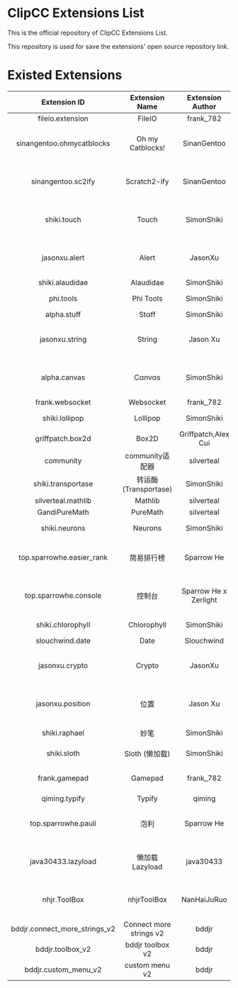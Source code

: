 # ClipCC Extensions List

This is the official repository of ClipCC Extensions List.

This repository is used for save the extensions' open source repository link.

# Existed Extensions

|Extension ID|Extension Name|Extension Author|Extension Repository|
|:---:|:---:|:---:|:---:|
| fileio.extension          | FileIO            | frank_782             |          |
| sinangentoo.ohmycatblocks | Oh my Catblocks!  | SinanGentoo           |[https://github.com/SimonShiki/oh-my-catblocks](https://github.com/SimonShiki/oh-my-catblocks)|
| sinangentoo.sc2ify        | Scratch2-ify      | SinanGentoo           |[https://github.com/SimonShiki/scratch2-ify](https://github.com/SimonShiki/scratch2-ify)|
| shiki.touch               | Touch             | SimonShiki            |[https://github.com/SimonShiki/clipcc-extension-touch](https://github.com/SimonShiki/clipcc-extension-touch)|
| jasonxu.alert             | Alert             | JasonXu               |[https://github.com/JasonXu134590/clipcc-extension-alert](https://github.com/JasonXu134590/clipcc-extension-alert)|
| shiki.alaudidae           | Alaudidae         | SimonShiki            |          |
| phi.tools                 | Phi Tools         | SimonShiki            |[https://github.com/SimonShiki/Phi-tools](https://github.com/SimonShiki/Phi-tools)|
| alpha.stuff               | Stαff             | SimonShiki            |          |
| jasonxu.string            | String            | Jason Xu              |[https://github.com/JasonXu134590/clipcc-extension-string](https://github.com/JasonXu134590/clipcc-extension-string)|
| alpha.canvas              | Cαnvαs            | SimonShiki            |[https://github.com/SimonShiki/alpha-canvas](https://github.com/SimonShiki/alpha-canvas)|
| frank.websocket           | Websocket         | frank_782             |          |
| shiki.lollipop            | Lollipop          | SimonShiki            |[https://github.com/SimonShiki/lollipop](https://github.com/SimonShiki/lollipop)|
| griffpatch.box2d          | Box2D             | Griffpatch,Alex Cui |          |
| community                 | community适配器      | silverteal            |          |
| shiki.transportase        | 转运酶(Transportase) | SimonShiki            |          |
| silverteal.mathlib        | Mathlib           | silverteal            |          |
| GandiPureMath             | PureMath          | silverteal            |          |
| shiki.neurons             | Neurons           | SimonShiki            |[https://github.com/SimonShiki/neurons](https://github.com/SimonShiki/neurons)|
| top.sparrowhe.easier_rank | 简易排行榜             | Sparrow He            |[https://github.com/sparrowhe/clipcc-extension-easier-rank](https://github.com/sparrowhe/clipcc-extension-easier-rank)|
| top.sparrowhe.console     | 控制台               | Sparrow He x Zerlight |[https://github.com/sparrowhe/clipcc-extension-console](https://github.com/sparrowhe/clipcc-extension-console)|
| shiki.chlorophyll         | Chlorophyll       | SimonShiki            |[https://github.com/SimonShiki/chlorophyll](https://github.com/SimonShiki/chlorophyll)|
| slouchwind.date           | Date              | Slouchwind            |          |
| jasonxu.crypto            | Crypto            | JasonXu               |[https://github.com/JasonXu134590/clipcc-extension-crypto](https://github.com/JasonXu134590/clipcc-extension-crypto)|
| jasonxu.position          | 位置                | Jason Xu              |[https://github.com/JasonXu134590/clipcc-extension-position](https://github.com/JasonXu134590/clipcc-extension-position)|
| shiki.raphael             | 妙笔                | SimonShiki            |[https://github.com/SimonShiki/raphael](https://github.com/SimonShiki/raphael)|
| shiki.sloth               | Sloth (懒加载)       | SimonShiki            |[https://github.com/SimonShiki/sloth](https://github.com/SimonShiki/sloth)|
| frank.gamepad             | Gamepad           | frank_782             |[https://github.com/frank-782/clipcc-gamepad](https://github.com/frank-782/clipcc-gamepad)|
| qiming.typify             | Typify            | qiming                |          |
| top.sparrowhe.pauli       | 泡利                | Sparrow He            |[https://github.com/sparrowhe/clipcc-extension-pauli](https://github.com/sparrowhe/clipcc-extension-pauli)|
| java30433.lazyload        | 懒加载 Lazyload      | java30433             |[https://github.com/java30433/Clipccext-LazyLoad](https://github.com/java30433/Clipccext-LazyLoad)|
|nhjr.ToolBox|nhjrToolBox|NanHaiJuRuo|[https://github.com/bddjr/clipcc-extension-nhjrToolBox](https://github.com/NanHaiJuRuo/clipcc-extension-nhjrToolBox)|
| bddjr.connect_more_strings_v2 | Connect more strings v2 | bddjr | <https://github.com/bddjr/clipcc-extension-connect_more_strings_v2> |
| bddjr.toolbox_v2 | bddjr toolbox v2 | bddjr | <https://github.com/bddjr/clipcc-extension-bddjr_toolbox_v2> |
| bddjr.custom_menu_v2 | custom menu v2 | bddjr | <https://github.com/bddjr/clipcc-extension-custom_menu_v2> |
